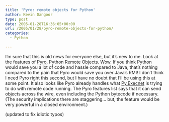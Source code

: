 ```yaml
---
title: 'Pyro: remote objects for Python'
author: Kevin Dangoor
type: post
date: 2005-01-28T16:36:05+00:00
url: /2005/01/28/pyro-remote-objects-for-python/
categories:
  - Python

---
```

I&#8217;m sure that this is old news for everyone else, but it&#8217;s new to me. Look at the features of [Pyro][1], Python Remote Objects. Wow. If you think Python would save you a lot of code and hassle compared to Java, that&#8217;s nothing compared to the pain that Pyro would save you over Java&#8217;s RMI! I don&#8217;t think I need Pyro right this second, but I have no doubt that I&#8217;ll be using this at some point. It also looks like Pyro already handles what [Py.Execnet][2] is trying to do with remote code running. The Pyro features list says that it can send objects across the wire, even including the Python bytecode if necessary. (The security implications there are staggering&#8230; but, the feature would be very powerful in a closed environment.)

(updated to fix idiotic typos)

 [1]: http://pyro.sourceforge.net/features.html "Pyro - Features"
 [2]: http://codespeak.net/py/current/doc/execnet.html
